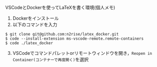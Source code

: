 VSCodeとDockerを使ってLaTeXを書く環境(個人メモ)
1. Dockerをインストール
2. 以下のコマンドを入力
```shell
$ git clone git@github.com:n2rise/latex_docker.git
$ code --install-extension ms-vscode-remote.remote-containers
$ code ./latex_docker
```
3. VSCodeでコマンドパレットorリモートウィンドウを開き，`Reopen in Container(コンテナーで再度開く)`を選択
